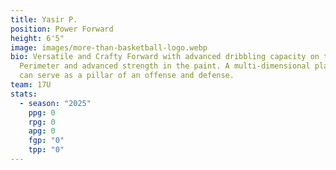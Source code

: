 ```yaml
---
title: Yasir P.
position: Power Forward
height: 6'5"
image: images/more-than-basketball-logo.webp
bio: Versatile and Crafty Forward with advanced dribbling capacity on the
  Perimeter and advanced strength in the paint. A multi-dimensional player that
  can serve as a pillar of an offense and defense.
team: 17U
stats:
  - season: "2025"
    ppg: 0
    rpg: 0
    apg: 0
    fgp: "0"
    tpp: "0"
---
```

